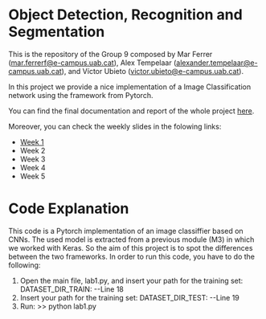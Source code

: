 # Object Detection, Recognition and Segmentation
 
This is the repository of the Group 9 composed by Mar Ferrer (mar.ferrerf@e-campus.uab.cat), Alex Tempelaar (alexander.tempelaar@e-campus.uab.cat), and Víctor Ubieto (victor.ubieto@e-campus.uab.cat).

In this project we provide a nice implementation of a Image Classification network using the framework from Pytorch.

You can find the final documentation and report of the whole project [here](https://).

Moreover, you can check the weekly slides in the folowing links:
* [Week 1](https://docs.google.com/presentation/d/1deTzukazFwTeO4joZ5Fpa5-4wPc_g2MzVJk3duT0UfQ/edit?usp=sharing)
* Week 2
* Week 3
* Week 4
* Week 5

# Code Explanation

This code is a Pytorch implementation of an image classiffier based on CNNs. The used model is extracted from a previous module (M3) in which we worked with Keras. So the aim of this project is to spot the differences between the two frameworks. 
In order to run this code, you have to do the following:

1. Open the main file, lab1.py, and insert your path for the training set: DATASET_DIR_TRAIN: --Line 18
2. Insert your path for the training set: DATASET_DIR_TEST: --Line 19
3. Run: >> python lab1.py
